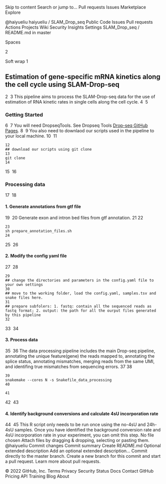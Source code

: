Skip to content
Search or jump to…
Pull requests
Issues
Marketplace
Explore
 
@haiyueliu 
haiyueliu
/
SLAM_Drop_seq
Public
Code
Issues
Pull requests
Actions
Projects
Wiki
Security
Insights
Settings
SLAM_Drop_seq
/
README.md
in
master
 

Spaces

2

Soft wrap
1
## Estimation of gene-specific mRNA kinetics along the cell cycle using SLAM-Drop-seq
2
​
3
This pipeline aims to process the SLAM-Drop-seq data for the use of estimation of RNA kinetic rates in single cells along the cell cycle.
4
​
5
### Getting Started
6
​
7
You will need DropseqTools. See Dropseq Tools [Drop-seq GitHub Pages](https://github.com/broadinstitute/Drop-seq/releases).
8
​
9
You also need to downlaod our scripts used in the pipeline to your local machine.
10
​
11
```
12
## download our scripts using git clone 
13
git clone
14
```
15
​
16
### Processing data
17
​
18
#### 1. Generate annotations from gtf file
19
​
20
Generate exon and intron bed files from gtf annotation.
21
​
22
```
23
sh prepare_annotation_files.sh 
24
```
25
​
26
#### 2. Modify the config yaml file
27
​
28
```
29
## change the directories and parameters in the config.yaml file to your own settings
30
## move to the working folder, load the config.yaml, samples.tsv and snake files here.
31
## prepare subfolers: 1. fastq: contain all the sequenced reads as fastq format; 2. output: the path for all the ourput files generated by this pipeline
32
```
33
​
34
#### 3. Process data 
35
​
36
The data processing pipeline includes the main Drop-seq pipeline, annotating the unique feature(gene) the reads mapped to, annotating the splice status, annotating mismatches, merging reads from the same UMI, and identifing true mismatches from sequencing errors.
37
​
38
```
39
snakemake --cores N -s Snakefile_data_processing
40
​
41
```
42
​
43
#### 4. Identify background conversions and calculate 4sU incorporation rate
44
​
45
This R script only needs to be run once using the no-4sU and 24h-4sU samples. Once you have identified the background conversion rate and 4sU incorporation rate in your experiment, you can omit this step.
No file chosen
Attach files by dragging & dropping, selecting or pasting them.
@haiyueliu
Commit changes
Commit summary
Create README.md
Optional extended description
Add an optional extended description…
 Commit directly to the master branch.
 Create a new branch for this commit and start a pull request. Learn more about pull requests.
 
© 2022 GitHub, Inc.
Terms
Privacy
Security
Status
Docs
Contact GitHub
Pricing
API
Training
Blog
About
